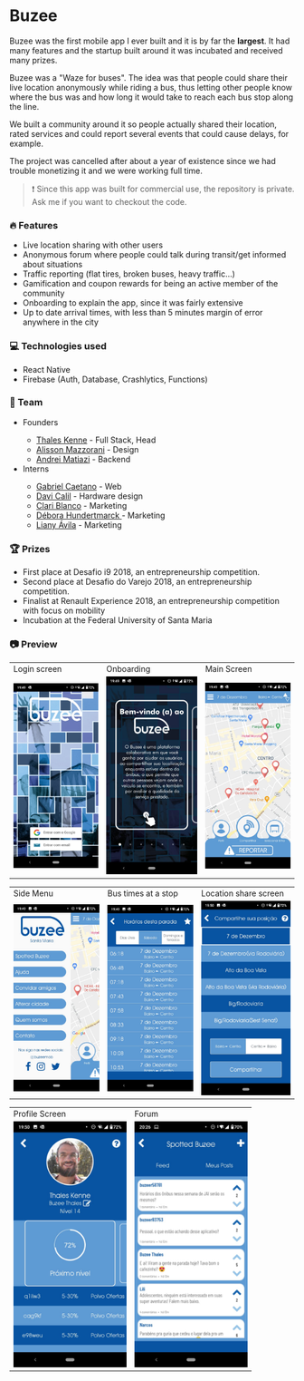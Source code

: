 # Buzee

Buzee was the first mobile app I ever built and it is by far the <b>largest</b>. It had many features and the startup built around it was incubated and received many prizes.

Buzee was a "Waze for buses". The idea was that people could share their live location anonymously while riding a bus, thus letting other people know where the bus was and how long it would take to reach each bus stop along the line.

We built a community around it so people actually shared their location, rated services and could report several events that could cause delays, for example.

The project was cancelled after about a year of existence since we had trouble monetizing it and we were working full time.

> :exclamation: Since this app was built for commercial use, the repository is private. Ask me if you want to checkout the code.

### :fire: Features

- Live location sharing with other users
- Anonymous forum where people could talk during transit/get informed about situations
- Traffic reporting (flat tires, broken buses, heavy traffic...)
- Gamification and coupon rewards for being an active member of the community
- Onboarding to explain the app, since it was fairly extensive
- Up to date arrival times, with less than 5 minutes margin of error anywhere in the city

### :computer: Technologies used

- React Native
- Firebase (Auth, Database, Crashlytics, Functions)

### :busts_in_silhouette: Team

<ul>
  <li>Founders</li>
  <ul>
    <li> <a href='https://linkedin.com/in/thaleskenne'>Thales Kenne</a> - Full Stack, Head </li>
    <li><a href='https://linkedin.com/in/almazzorani'>Alisson Mazzorani</a> - Design </li>
    <li><a href='https://linkedin.com/in/andreimatiazi/'>Andrei Matiazi</a> - Backend </li>
  </ul>
  <li>Interns</li>
  <ul>
    <li><a href='https://linkedin.com/in/gvcaetano/'>Gabriel Caetano</a> - Web </li> 
    <li><a href='https://linkedin.com/in/davi-calil-17554111b/'>Davi Calil</a> - Hardware design </li> 
    <li><a href='https://linkedin.com/in/clariblanco/'>Clari Blanco</a> - Marketing </li> 
    <li><a href='https://linkedin.com/in/déborahundertmarck/'>Débora Hundertmarck </a> - Marketing </li> 
    <li><a href='https://linkedin.com/in/liany-avila-a9b4bb140/'>Liany Ávila</a> - Marketing </li> 
  </ul>

</ul>

### :trophy: Prizes

- First place at Desafio i9 2018, an entrepreneurship competition.
- Second place at Desafio do Varejo 2018, an entrepreneurship competition.
- Finalist at Renault Experience 2018, an entrepreneurship competition with focus on mobility
- Incubation at the Federal University of Santa Maria

### :camera: Preview

<table>
  <tr>
    <td>Login screen</td>
     <td>Onboarding</td>
     <td>Main Screen</td>
  </tr>
  <tr>
    <td><img src='./assets/Login.jpeg' width=200></td>
    <td><img src='./assets/Onboarding.jpeg' width=200></td>
    <td><img src='./assets/MainScreen.jpeg' width=200></td>
  </tr>
</table>

<table>
  <tr>
    <td>Side Menu</td>
     <td>Bus times at a stop</td>
     <td>Location share screen</td>
  </tr>
  <tr>
    <td><img src='./assets/SideMenu.jpeg' width=200></td>
    <td><img src='./assets/BusTime.jpeg' width=200></td>
    <td><img src='./assets/LocationShare.jpeg' width=200></td>
  </tr>
</table>

<table>
  <tr>
    <td>Profile Screen</td>
    <td>Forum</td>
  </tr>
  <tr>
    <td><img src='./assets/Profile.jpeg' width=200></td>
    <td><img src='./assets/SpottedBuzee.jpeg' width=200></td>
  </tr>
</table>
